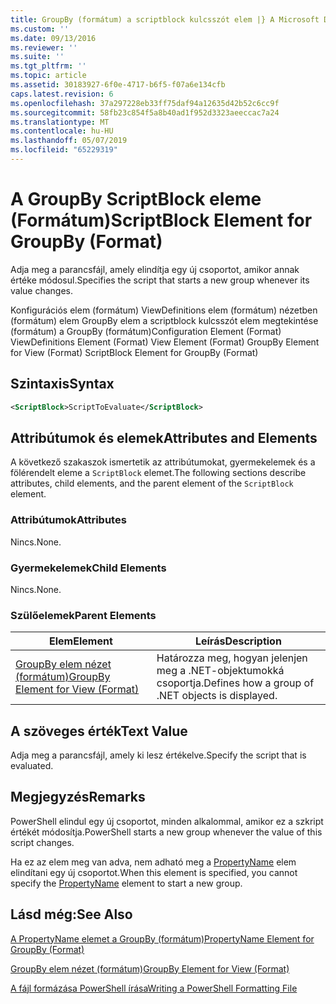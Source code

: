 ```yaml
---
title: GroupBy (formátum) a scriptblock kulcsszót elem |} A Microsoft Docs
ms.custom: ''
ms.date: 09/13/2016
ms.reviewer: ''
ms.suite: ''
ms.tgt_pltfrm: ''
ms.topic: article
ms.assetid: 30183927-6f0e-4717-b6f5-f07a6e134cfb
caps.latest.revision: 6
ms.openlocfilehash: 37a297228eb33ff75daf94a12635d42b52c6cc9f
ms.sourcegitcommit: 58fb23c854f5a8b40ad1f952d3323aeeccac7a24
ms.translationtype: MT
ms.contentlocale: hu-HU
ms.lasthandoff: 05/07/2019
ms.locfileid: "65229319"
---
```

# <a name="scriptblock-element-for-groupby-format"></a><span data-ttu-id="ed874-102">A GroupBy ScriptBlock eleme (Formátum)</span><span class="sxs-lookup"><span data-stu-id="ed874-102">ScriptBlock Element for GroupBy (Format)</span></span>

<span data-ttu-id="ed874-103">Adja meg a parancsfájl, amely elindítja egy új csoportot, amikor annak értéke módosul.</span><span class="sxs-lookup"><span data-stu-id="ed874-103">Specifies the script that starts a new group whenever its value changes.</span></span>

<span data-ttu-id="ed874-104">Konfigurációs elem (formátum) ViewDefinitions elem (formátum) nézetben (formátum) elem GroupBy elem a scriptblock kulcsszót elem megtekintése (formátum) a GroupBy (formátum)</span><span class="sxs-lookup"><span data-stu-id="ed874-104">Configuration Element (Format) ViewDefinitions Element (Format) View Element (Format) GroupBy Element for View (Format) ScriptBlock Element for GroupBy (Format)</span></span>

## <a name="syntax"></a><span data-ttu-id="ed874-105">Szintaxis</span><span class="sxs-lookup"><span data-stu-id="ed874-105">Syntax</span></span>

```xml
<ScriptBlock>ScriptToEvaluate</ScriptBlock>
```

## <a name="attributes-and-elements"></a><span data-ttu-id="ed874-106">Attribútumok és elemek</span><span class="sxs-lookup"><span data-stu-id="ed874-106">Attributes and Elements</span></span>

<span data-ttu-id="ed874-107">A következő szakaszok ismertetik az attribútumokat, gyermekelemek és a fölérendelt eleme a `ScriptBlock` elemet.</span><span class="sxs-lookup"><span data-stu-id="ed874-107">The following sections describe attributes, child elements, and the parent element of the `ScriptBlock` element.</span></span>

### <a name="attributes"></a><span data-ttu-id="ed874-108">Attribútumok</span><span class="sxs-lookup"><span data-stu-id="ed874-108">Attributes</span></span>

<span data-ttu-id="ed874-109">Nincs.</span><span class="sxs-lookup"><span data-stu-id="ed874-109">None.</span></span>

### <a name="child-elements"></a><span data-ttu-id="ed874-110">Gyermekelemek</span><span class="sxs-lookup"><span data-stu-id="ed874-110">Child Elements</span></span>

<span data-ttu-id="ed874-111">Nincs.</span><span class="sxs-lookup"><span data-stu-id="ed874-111">None.</span></span>

### <a name="parent-elements"></a><span data-ttu-id="ed874-112">Szülőelemek</span><span class="sxs-lookup"><span data-stu-id="ed874-112">Parent Elements</span></span>

|<span data-ttu-id="ed874-113">Elem</span><span class="sxs-lookup"><span data-stu-id="ed874-113">Element</span></span>|<span data-ttu-id="ed874-114">Leírás</span><span class="sxs-lookup"><span data-stu-id="ed874-114">Description</span></span>|
|-------------|-----------------|
|[<span data-ttu-id="ed874-115">GroupBy elem nézet (formátum)</span><span class="sxs-lookup"><span data-stu-id="ed874-115">GroupBy Element for View (Format)</span></span>](./groupby-element-for-view-format.md)|<span data-ttu-id="ed874-116">Határozza meg, hogyan jelenjen meg a .NET-objektumokká csoportja.</span><span class="sxs-lookup"><span data-stu-id="ed874-116">Defines how a group of .NET objects is displayed.</span></span>|

## <a name="text-value"></a><span data-ttu-id="ed874-117">A szöveges érték</span><span class="sxs-lookup"><span data-stu-id="ed874-117">Text Value</span></span>

<span data-ttu-id="ed874-118">Adja meg a parancsfájl, amely ki lesz értékelve.</span><span class="sxs-lookup"><span data-stu-id="ed874-118">Specify the script that is evaluated.</span></span>

## <a name="remarks"></a><span data-ttu-id="ed874-119">Megjegyzés</span><span class="sxs-lookup"><span data-stu-id="ed874-119">Remarks</span></span>

<span data-ttu-id="ed874-120">PowerShell elindul egy új csoportot, minden alkalommal, amikor ez a szkript értékét módosítja.</span><span class="sxs-lookup"><span data-stu-id="ed874-120">PowerShell starts a new group whenever the value of this script changes.</span></span>

<span data-ttu-id="ed874-121">Ha ez az elem meg van adva, nem adható meg a [PropertyName](propertyname-element-for-groupby-format.md) elem elindítani egy új csoportot.</span><span class="sxs-lookup"><span data-stu-id="ed874-121">When this element is specified, you cannot specify the [PropertyName](propertyname-element-for-groupby-format.md) element to start a new group.</span></span>

## <a name="see-also"></a><span data-ttu-id="ed874-122">Lásd még:</span><span class="sxs-lookup"><span data-stu-id="ed874-122">See Also</span></span>

[<span data-ttu-id="ed874-123">A PropertyName elemet a GroupBy (formátum)</span><span class="sxs-lookup"><span data-stu-id="ed874-123">PropertyName Element for GroupBy (Format)</span></span>](propertyname-element-for-groupby-format.md)

[<span data-ttu-id="ed874-124">GroupBy elem nézet (formátum)</span><span class="sxs-lookup"><span data-stu-id="ed874-124">GroupBy Element for View (Format)</span></span>](groupby-element-for-view-format.md)

[<span data-ttu-id="ed874-125">A fájl formázása PowerShell írása</span><span class="sxs-lookup"><span data-stu-id="ed874-125">Writing a PowerShell Formatting File</span></span>](writing-a-powershell-formatting-file.md)
